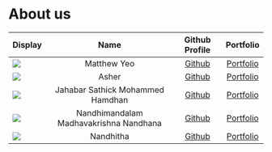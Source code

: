 # About us

Display |                  Name                  |              Github Profile              | Portfolio 
--------|:--------------------------------------:|:----------------------------------------:|:---------:
![](https://via.placeholder.com/100.png?text=Photo) |              Matthew Yeo               | [Github](https://github.com/matthewyeo1) | [Portfolio](https://github.com/AY2425S2-CS2113-F11-2/tp/blob/master/docs/team/matthew.md)
![](https://via.placeholder.com/100.png?text=Photo) |                 Asher                  | [Github](https://github.com/Ashertan256/) | [Portfolio](docs/team/johndoe.md)
![](https://via.placeholder.com/100.png?text=Photo) |    Jahabar Sathick Mohammed Hamdhan    | [Github](https://github.com/mohammedhamdhan) | [Portfolio](docs/team/mohammedhamdhan.md)
![](https://via.placeholder.com/100.png?text=Photo) | Nandhimandalam Madhavakrishna Nandhana | [Github](https://github.com/nandhananm7) | [Portfolio](docs/team/nandhananm7.md)
![](https://via.placeholder.com/100.png?text=Photo) |               Nandhitha                | [Github](https://github.com/nandhananm7) | [Portfolio](docs/team/nandhananm7.md)

